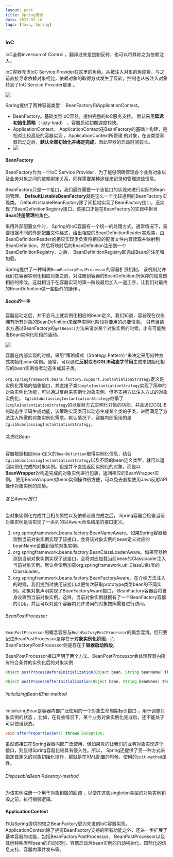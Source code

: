 ```yaml
---
layout: post
title: Spring揭秘
data: 2022-03-10
tags: [Java, Spring]
---
```


### IoC

IoC全称Inversion of Control ，翻译过来是控制反转，也可以将其称之为依赖注入。

IoC容器充当IoC Service Provider在这里的角色。从被注入对象的角度看，与之前直接寻求依赖对象相比，依赖对象的取得方式发生了反转，控制也从被注入对象转到了IoC Service Provider那里 。

![](https://gitee.com/wecouldwin/blog-imag/raw/master/img/20220310212738.png)

Spring提供了两种容器类型： BeanFactory和ApplicationContext。  

- BeanFactory。基础类型IoC容器，提供完整的IoC服务支持。  默认采用**延迟初始化策略**（ lazy-load）  ，容器启动初期速度较快。
- ApplicationContext。 ApplicationContext在BeanFactory的基础上构建，是相对比较高级的容器实现 。ApplicationContext所管理
  的对象，在该类型容器启动之后，**默认全部初始化并绑定完成**，因此容器的启动时间较长。
- ![](https://gitee.com/wecouldwin/blog-imag/raw/master/img/20220310213407.png)

#### BeanFactory

 BeanFactory作为一个IoC Service Provider，为了能够明确管理各个业务对象以及业务对象之间的依赖绑定关系，同样需要某种途径来记录和管理这些信息。  

BeanFactory只是一个接口，我们最终需要一个该接口的实现来进行实际的Bean的管理， **DefaultListableBeanFactory**就是这么一个比较通用的BeanFactory实现类。 DefaultListableBeanFactory除了间接地实现了BeanFactory接口，还实现了BeanDefinitionRegistry接口，该接口才是在BeanFactory的实现中担当**Bean注册管理**的角色。  

采用外部配置文件时， Spring的IoC容器有一个统一的处理方式。通常情况下，需要根据不同的外部配置文件格式，给出相应的BeanDefinitionReader实现类，由BeanDefinitionReader的相应实现类负责将相应的配置文件内容读取并映射到BeanDefinition，然后将映射后的BeanDefinition注册到一个BeanDefinitionRegistry，之后， BeanDefinitionRegistry即完成Bean的注册和加载。  

Spring提供了一种叫做`BeanFactoryPostProcessor`的容器扩展机制。  该机制允许我们在容器实例化相应对象之前，对注册到容器的BeanDefinition所保存的信息做相应的修改。这就相当于在容器实现的第一阶段最后加入一道工序，让我们对最终的BeanDefinition做一些额外的操作 。

##### Bean的一生

容器启动之后，并不会马上就实例化相应的bean定义。我们知道，容器现在仅仅拥有所有对象的BeanDefinition来保存实例化阶段将要用的必要信息。  只有当请求方通过BeanFactory的`getBean()`方法来请求某个对象实例的时候，才有可能触发Bean实例化阶段的活动。   

![](https://gitee.com/wecouldwin/blog-imag/raw/master/img/20220310214557.png)

容器在内部实现的时候，采用“策略模式（Strategy Pattern）”来决定采用何种方式初始化bean实例。通常，可以通过**反射**或者**CGLIB动态字节码**生成来初始化相应的bean实例或者动态生成其子类。  

`org.springframework.beans.factory.support.InstantiationStrategy`定义是实例化策略的抽象接口，其直接子类`SimpleInstantiationStrategy`实现了简单的对象实例化功能，可以通过反射来实例化对象实例，但不支持方法注入方式的对象实例化。 `CglibSubclassingInstantiationStrategy`继承了`SimpleInstantiationStrategy`的以反射方式实例化对象的功能，并且通过CGLIB的动态字节码生成功能，该策略实现类可以动态生成某个类的子类，进而满足了方法注入所需的对象实例化需求。默认情况下，容器内部采用的是`CglibSubclassingInstantiationStrategy`。  

###### 实例化Bean

容器根据相应bean定义的`BeanDefintion`取得实例化信息，结合`CglibSubclassingInstantiationStrategy`以及不同的bean定义类型，就可以返回实例化完成的对象实例。但是并不直接返回实例化的对象，而是以**BeanWrapper**对构造完成的对象实例进行包裹，返回相应的BeanWrapper实例。  使用BeanWrapper对bean实例操作很方便，可以免去直接使用Java反射API操作对象实例的烦琐。  

###### 各色Aware接口

当对象实例化完成并且相关属性以及依赖设置完成之后， Spring容器会检查当前对象实例是否实现了一系列的以Aware命名结尾的接口定义。  

1. org.springframework.beans.factory.BeanNameAware。如果Spring容器检测到当前对象实例实现了该接口，会将该对象实例的bean定义对应的beanName设置到当前对象实例。
2. org.springframework.beans.factory.BeanClassLoaderAware。如果容器检测到当前对象实例实现了该接口，会将对应加载当前bean的Classloader注入当前对象实例。默认会使用加载org.springframework.util.ClassUtils类的Classloader。
3. org.springframework.beans.factory.BeanFactoryAware。在介绍方法注入的时候，我们提到过使用该接口以便每次获取prototype类型bean的不同实例。如果对象声明实现了BeanFactoryAware接口， BeanFactory容器会将自身设置到当前对象实例。这样，当前对象实例就拥有了一个BeanFactory容器的引用，并且可以对这个容器内允许访问的对象按照需要进行访问。  

###### BeanPostProcessor

`BeanPostProcessor`的概念容易与`BeanFactoryPostProcessor`的概念混淆。但只要记住BeanPostProcessor是存在于**对象实例化阶段**，而BeanFactoryPostProcessor则是存在于**容器启动阶段**。

BeanPostProcessor接口声明了两个方法，BeanPostProcessor会处理容器内所有符合条件的实例化后的对象实例 

```java
Object postProcessBeforeInitialization(Object bean, String beanName) throws BeansException;

Object postProcessAfterInitialization(Object bean, String beanName) throws BeansException;
```

###### InitializingBean和init-method  

InitializingBean是容器内部广泛使用的一个对象生命周期标识接口 ，用于调整对象实例的状态 ，比如，在有些情况下，某个业务对象实例化完成后，还不能处于可以使用状态。  

```java
void afterPropertiesSet() throws Exception;
```

虽然该接口在Spring容器内部广泛使用，但如果真的让我们的业务对象实现这个接口，则显得Spring容器比较具有侵入性。所以， Spring还提供了另一种方式来指定自定义的对象初始化操作，那就是在XML配置的时候，使用<bean>的`init-method`属性。  

###### DisposableBean与destroy-method  

为该实例注册一个用于对象销毁的回调 ，以便在这些singleton类型的对象实例销毁之前，执行销毁逻辑。  



#### ApplicationContext

作为Spring提供的较之BeanFactory更为先进的IoC容器实现， ApplicationContext除了拥有BeanFactory支持的所有功能之外，还进一步扩展了基本容器的功能，包括BeanFactoryPostProcessor、 BeanPostProcessor以及其他特殊类型bean的自动识别、容器启动后bean实例的自动初始化、国际化的信息支持、容器内事件发布等。  